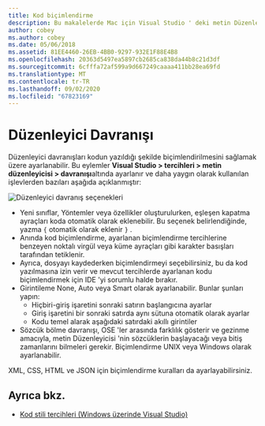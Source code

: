 ```yaml
---
title: Kod biçimlendirme
description: Bu makalelerde Mac için Visual Studio ' deki metin Düzenleyicisi davranışını değiştirmek için kullanılabilecek çeşitli seçenekler açıklanmaktadır
author: cobey
ms.author: cobey
ms.date: 05/06/2018
ms.assetid: 81EE4460-26EB-4BB0-9297-932E1F88E4B8
ms.openlocfilehash: 20363d5497ea5897cb2685ca838da44b8c21d3df
ms.sourcegitcommit: 6cfffa72af599a9d667249caaaa411bb28ea69fd
ms.translationtype: MT
ms.contentlocale: tr-TR
ms.lasthandoff: 09/02/2020
ms.locfileid: "67823169"
---
```

# <a name="editor-behavior"></a>Düzenleyici Davranışı

Düzenleyici davranışları kodun yazıldığı şekilde biçimlendirilmesini sağlamak üzere ayarlanabilir. Bu eylemler **Visual Studio > tercihleri > metin düzenleyicisi > davranışı**altında ayarlanır ve daha yaygın olarak kullanılan işlevlerden bazıları aşağıda açıklanmıştır:

![Düzenleyici davranış seçenekleri](media/source-editor-image9.png)

* Yeni sınıflar, Yöntemler veya özellikler oluşturulurken, eşleşen kapatma ayraçları koda otomatik olarak eklenebilir. Bu seçenek belirlendiğinde, yazma `{` otomatik olarak eklenir `}` .
* Anında kod biçimlendirme, ayarlanan biçimlendirme tercihlerine benzeyen noktalı virgül veya küme ayraçları gibi karakter basışları tarafından tetiklenir.
* Ayrıca, dosyayı kaydederken biçimlendirmeyi seçebilirsiniz, bu da kod yazılmasına izin verir ve mevcut tercihlerde ayarlanan kodu biçimlendirmek için IDE 'yi sorumlu halde bırakır.
* Girintileme None, Auto veya Smart olarak ayarlanabilir. Bunlar şunları yapın:
  * Hiçbiri-giriş işaretini sonraki satırın başlangıcına ayarlar
  * Giriş işaretini bir sonraki satırda aynı sütuna otomatik olarak ayarlar
  * Kodu temel alarak aşağıdaki satırdaki akıllı girintiler
* Sözcük bölme davranışı, OSE 'ler arasında farklılık gösterir ve gezinme amacıyla, metin Düzenleyicisi 'nin sözcüklerin başlayacağı veya bitiş zamanlarını bilmeleri gerekir. Biçimlendirme UNIX veya Windows olarak ayarlanabilir.

XML, CSS, HTML ve JSON için biçimlendirme kuralları da ayarlayabilirsiniz.

## <a name="see-also"></a>Ayrıca bkz.

- [Kod stili tercihleri (Windows üzerinde Visual Studio)](/visualstudio/ide/code-styles-and-quick-actions)

